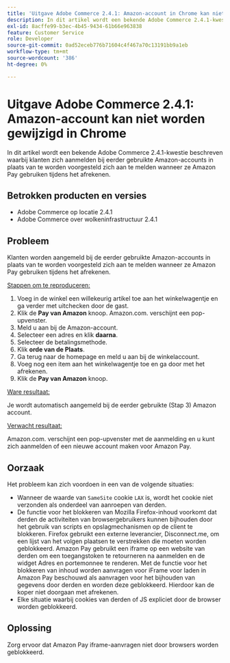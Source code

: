 ```yaml
---
title: 'Uitgave Adobe Commerce 2.4.1: Amazon-account in Chrome kan niet worden gewijzigd.'
description: In dit artikel wordt een bekende Adobe Commerce 2.4.1-kwestie beschreven waarbij klanten zich aanmelden bij eerder gebruikte Amazon-accounts in plaats van te worden voorgesteld zich aan te melden wanneer ze Amazon Pay gebruiken tijdens het afrekenen.
exl-id: 8acffe99-b3ec-4b45-9434-61b66e963838
feature: Customer Service
role: Developer
source-git-commit: 0ad52eceb776b71604c4f467a70c13191bb9a1eb
workflow-type: tm+mt
source-wordcount: '386'
ht-degree: 0%

---
```


# Uitgave Adobe Commerce 2.4.1: Amazon-account kan niet worden gewijzigd in Chrome

In dit artikel wordt een bekende Adobe Commerce 2.4.1-kwestie beschreven waarbij klanten zich aanmelden bij eerder gebruikte Amazon-accounts in plaats van te worden voorgesteld zich aan te melden wanneer ze Amazon Pay gebruiken tijdens het afrekenen.

## Betrokken producten en versies

* Adobe Commerce op locatie 2.4.1
* Adobe Commerce over wolkeninfrastructuur 2.4.1

## Probleem

Klanten worden aangemeld bij de eerder gebruikte Amazon-accounts in plaats van te worden voorgesteld zich aan te melden wanneer ze Amazon Pay gebruiken tijdens het afrekenen.

<u> Stappen om te reproduceren:</u>

1. Voeg in de winkel een willekeurig artikel toe aan het winkelwagentje en ga verder met uitchecken door de gast.
1. Klik de **Pay van Amazon** knoop. Amazon.com. verschijnt een pop-upvenster.
1. Meld u aan bij de Amazon-account.
1. Selecteer een adres en klik **daarna**.
1. Selecteer de betalingsmethode.
1. Klik **orde van de Plaats**.
1. Ga terug naar de homepage en meld u aan bij de winkelaccount.
1. Voeg nog een item aan het winkelwagentje toe en ga door met het afrekenen.
1. Klik de **Pay van Amazon** knoop.

<u> Ware resultaat:</u>

Je wordt automatisch aangemeld bij de eerder gebruikte (Stap 3) Amazon account.

<u> Verwacht resultaat:</u>

Amazon.com. verschijnt een pop-upvenster met de aanmelding en u kunt zich aanmelden of een nieuwe account maken voor Amazon Pay.

## Oorzaak

Het probleem kan zich voordoen in een van de volgende situaties:

* Wanneer de waarde van `SameSite` cookie `LAX` is, wordt het cookie niet verzonden als onderdeel van aanroepen van derden.
* De functie voor het blokkeren van Mozilla Firefox-inhoud voorkomt dat derden de activiteiten van browsergebruikers kunnen bijhouden door het gebruik van scripts en opslagmechanismen op de client te blokkeren. Firefox gebruikt een externe leverancier, Disconnect.me, om een lijst van het volgen plaatsen te verstrekken die moeten worden geblokkeerd. Amazon Pay gebruikt een iframe op een website van derden om een toegangstoken te retourneren na aanmelden en de widget Adres en portemonnee te renderen. Met de functie voor het blokkeren van inhoud worden aanvragen voor iFrame voor laden in Amazon Pay beschouwd als aanvragen voor het bijhouden van gegevens door derden en worden deze geblokkeerd. Hierdoor kan de koper niet doorgaan met afrekenen.
* Elke situatie waarbij cookies van derden of JS expliciet door de browser worden geblokkeerd.

## Oplossing

Zorg ervoor dat Amazon Pay iframe-aanvragen niet door browsers worden geblokkeerd.
